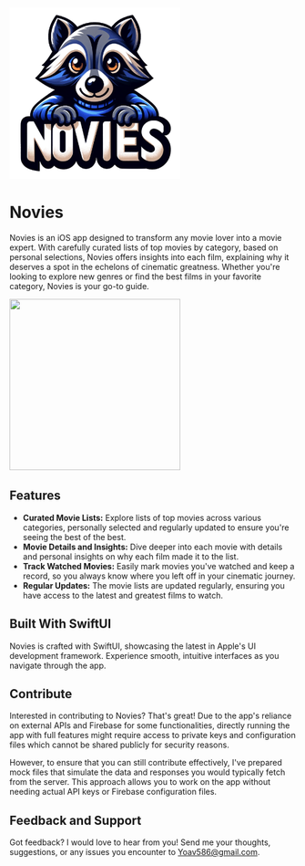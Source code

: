 
<img src="/Novies/Assets.xcassets/NoviesSymbol.imageset/NoviesSymbol.png" width="300" height="300">

# Novies
Novies is an iOS app designed to transform any movie lover into a movie expert. With carefully curated lists of top movies by category, based on personal selections, Novies offers insights into each film, explaining why it deserves a spot in the echelons of cinematic greatness. Whether you're looking to explore new genres or find the best films in your favorite category, Novies is your go-to guide.

<img src="https://i.postimg.cc/76cyHSH4/image.png" width="300" height="300">

## Features

- **Curated Movie Lists:** Explore lists of top movies across various categories, personally selected and regularly updated to ensure you're seeing the best of the best.
- **Movie Details and Insights:** Dive deeper into each movie with details and personal insights on why each film made it to the list.
- **Track Watched Movies:** Easily mark movies you've watched and keep a record, so you always know where you left off in your cinematic journey.
- **Regular Updates:** The movie lists are updated regularly, ensuring you have access to the latest and greatest films to watch.

## Built With SwiftUI

Novies is crafted with SwiftUI, showcasing the latest in Apple's UI development framework. Experience smooth, intuitive interfaces as you navigate through the app.

## Contribute

Interested in contributing to Novies? That's great! Due to the app's reliance on external APIs and Firebase for some functionalities, directly running the app with full features might require access to private keys and configuration files which cannot be shared publicly for security reasons.

However, to ensure that you can still contribute effectively, I've prepared mock files that simulate the data and responses you would typically fetch from the server. This approach allows you to work on the app without needing actual API keys or Firebase configuration files.

## Feedback and Support

Got feedback? I would love to hear from you! Send me your thoughts, suggestions, or any issues you encounter to [Yoav586@gmail.com](yoav586@ngmail.com).

